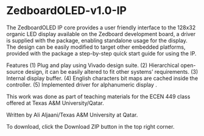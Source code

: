 ZedboardOLED-v1.0-IP
====================
The ZedboardOLED IP core provides a user friendly interface to the 128x32 organic LED display available on the Zedboard development board, a driver is supplied with the package, enabling standalone usage for the display. The design can be easily modified to target other embedded platforms, provided with the package a step-by-step quick start guide for using the IP.

Features
(1) Plug and play using Vivado design suite.
(2) Hierarchical open-source design, it can be easily altered to fit other systems’ requirements.
(3) Internal display buffer.
(4) English characters bit maps are cached inside the controller.
(5) Implemented driver for alphanumeric display .

This work was done as part of teaching materials for the ECEN 449 class offered at Texas A&M University/Qatar.

Written by Ali Aljaani/Texas A&M University at Qatar.

To download, click the Download ZIP button in the top right corner.
